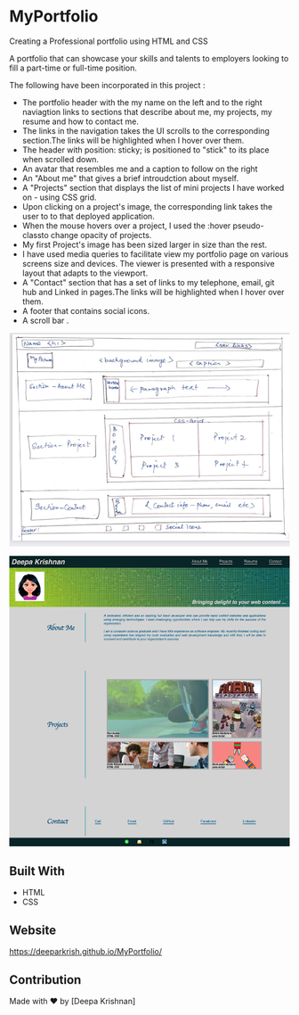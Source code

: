 # MyPortfolio
Creating a Professional portfolio using HTML and CSS

A portfolio that can showcase your skills and talents to employers looking to fill a part-time or full-time position. 

The following have been incorporated in this project :

* The portfolio  header with the my name on the left and  to the right naviagtion links to sections that describe about me, my projects, 
    my resume and how to contact me. 
* The links in the navigation takes the UI scrolls to the corresponding section.The links will be highlighted when I hover over them.
* The header with position: sticky; is positioned to "stick" to its place when scrolled down.
* An avatar that resembles me  and a caption to follow on the right
* An "About me" that gives a brief introudction about myself. 
* A "Projects" section that displays the list of mini projects I have worked on - using CSS grid.
* Upon clicking on a project's image, the corresponding link  takes the user to to that deployed application.
* When the mouse hovers over a project, I used  the :hover pseudo-classto change opacity of projects.    
* My first Project's image has been sized larger in size than the rest.
* I have used media queries to facilitate view my portfolio page on various screens size and devices. 
  The viewer is presented with a responsive layout that adapts to the viewport. 
* A "Contact" section that has a set of links to my telephone, email, git hub and Linked in pages.The links will be highlighted when I hover over them.
* A footer that contains social icons.
* A scroll bar .


![Wireframe](https://github.com/Deeparkrish/MyPortfolio/blob/main/assets/img/wireframe.jpeg)

![Webpage](https://github.com/Deeparkrish/MyPortfolio/blob/main/assets/img/screencapture-file-Users-deepakrishnan-Mycode-ChallengeRepo-MyPortfolio-index-html-2021-05-16-23_26_28.png)


## Built With
* HTML
* CSS

## Website
https://deeparkrish.github.io/MyPortfolio/

## Contribution
Made with ❤️ by [Deepa Krishnan]


